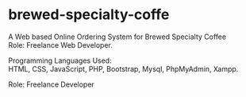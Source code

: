 # brewed-specialty-coffe
A Web based Online Ordering System for Brewed Specialty Coffee<br>
Role: Freelance Web Developer.


Programming Languages Used: <br>
HTML, CSS, JavaScript, PHP, Bootstrap, Mysql, PhpMyAdmin, Xampp.

Role: Freelance Developer
